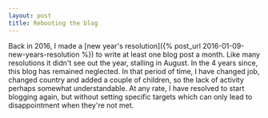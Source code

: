 ```yaml
---
layout: post
title: Rebooting the blog
---
```


Back in 2016, I made a [new year's resolution]({% post_url 2016-01-09-new-years-resolution %})
to write at least one blog post a month. Like many resolutions it didn't see out the year, stalling
in August. In the 4 years since, this blog has remained neglected. In that period of time, I have
changed job, changed country and added a couple of children, so the lack of activity perhaps somewhat understandable.
At any rate, I have resolved to start blogging again, but without setting specific
targets which can only lead to disappointment when they're not met. 